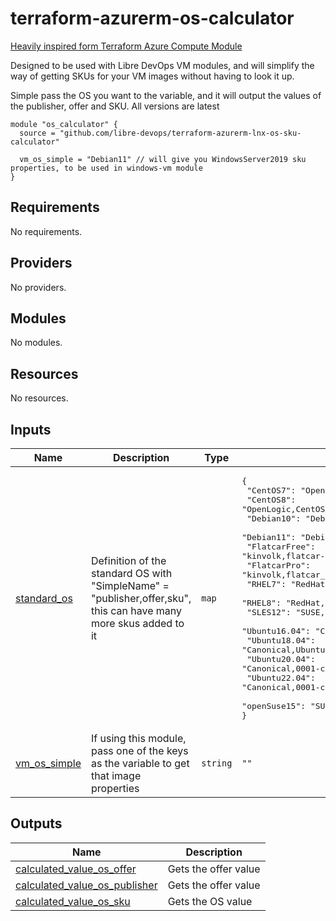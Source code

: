 # terraform-azurerm-os-calculator
[Heavily inspired form Terraform Azure Compute Module](https://github.com/Azure/terraform-azurerm-compute)

Designed to be used with Libre DevOps VM modules, and will simplify the way of getting SKUs for your VM images without having to look it up.

Simple pass the OS you want to the variable, and it will output the values of the publisher, offer and SKU.  All versions are latest

```hcl
module "os_calculator" {
  source = "github.com/libre-devops/terraform-azurerm-lnx-os-sku-calculator"

  vm_os_simple = "Debian11" // will give you WindowsServer2019 sku properties, to be used in windows-vm module
}
```
## Requirements

No requirements.

## Providers

No providers.

## Modules

No modules.

## Resources

No resources.

## Inputs

| Name | Description | Type | Default | Required |
|------|-------------|------|---------|:--------:|
| <a name="input_standard_os"></a> [standard\_os](#input\_standard\_os) | Definition of the standard OS with "SimpleName" = "publisher,offer,sku", this can have many more skus added to it | `map` | <pre>{<br>  "CentOS7": "OpenLogic,CentOS,7_8",<br>  "CentOS8": "OpenLogic,CentOS,8_5",<br>  "Debian10": "Debian,debian-10,10",<br>  "Debian11": "Debian,debian-11,11",<br>  "FlatcarFree": "kinvolk,flatcar-container-linux-free,stable",<br>  "FlatcarPro": "kinvolk,flatcar_pro,stable",<br>  "RHEL7": "RedHat,RHEL,7_9",<br>  "RHEL8": "RedHat,RHEL,8_5",<br>  "SLES12": "SUSE,SLES,12-sp4-gen2",<br>  "Ubuntu16.04": "Canonical,UbuntuServer,16.04-LTS",<br>  "Ubuntu18.04": "Canonical,UbuntuServer,18.04-LTS",<br>  "Ubuntu20.04": "Canonical,0001-com-ubuntu-server-focal,20_04-lts",<br>  "Ubuntu22.04": "Canonical,0001-com-ubuntu-server-jammy-daily,22_04-daily-lts",<br>  "openSuse15": "SUSE,openSUSE-Leap,15-2"<br>}</pre> | no |
| <a name="input_vm_os_simple"></a> [vm\_os\_simple](#input\_vm\_os\_simple) | If using this module, pass one of the keys as the variable to get that image properties | `string` | `""` | no |

## Outputs

| Name | Description |
|------|-------------|
| <a name="output_calculated_value_os_offer"></a> [calculated\_value\_os\_offer](#output\_calculated\_value\_os\_offer) | Gets the offer value |
| <a name="output_calculated_value_os_publisher"></a> [calculated\_value\_os\_publisher](#output\_calculated\_value\_os\_publisher) | Gets the offer value |
| <a name="output_calculated_value_os_sku"></a> [calculated\_value\_os\_sku](#output\_calculated\_value\_os\_sku) | Gets the OS value |
